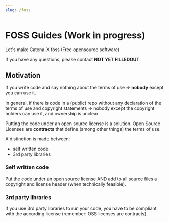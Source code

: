 ```yaml
---
slug: /foss
---
```


# FOSS Guides (Work in progress)

Let's make Catena-X foss (Free opensource software)

If you have any questions, please contact **NOT YET FILLEDOUT**

## Motivation

If you write code and say nothing about the terms of use
=> **nobody** except you can use it.

In general, if there is code in a (public) repo without any declaration of the terms of use and copyright statements
=> nobody except the copyright holders can use it, and ownership is unclear

Putting the code under an open source license is a solution.
Open Source Licenses are **contracts** that define (among other things) the terms of use.

A distinction is made between:

* self written code
* 3rd party libraries

### Self written code

Put the code under an open source license
AND add to all source files a copyright and license header (when technically feasible).

### 3rd party libraries

If you use 3rd party libraries to run your code, you have to be compliant
with the according license (remember: OSS licenses are contracts).
